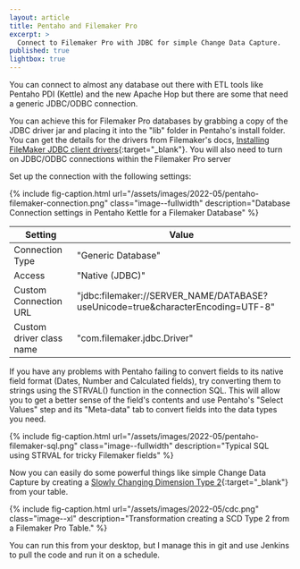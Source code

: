 ```yaml
---
layout: article
title: Pentaho and Filemaker Pro
excerpt: >
  Connect to Filemaker Pro with JDBC for simple Change Data Capture.
published: true
lightbox: true
---
```

You can connect to almost any database out there with ETL tools like Pentaho PDI (Kettle) and the new Apache Hop
but there are some that need a generic JDBC/ODBC connection.

You can achieve this for Filemaker Pro databases by grabbing a copy of the JDBC driver jar and placing it into the "lib"
folder in Pentaho's install folder. You can get the details for the drivers from Filemaker's docs, [Installing FileMaker JDBC client drivers](https://support.claris.com/s/article/Installing-FileMaker-JDBC-client-drivers-1503693055862?language=en_US){:target="_blank"}. You will also need to turn on JDBC/ODBC connections within the Filemaker Pro server

Set up the connection with the following settings:

<div class="center">
  {% include fig-caption.html url="/assets/images/2022-05/pentaho-filemaker-connection.png" class="image--fullwidth" description="Database Connection settings in Pentaho Kettle for a Filemaker Database" %}
</div>

| Setting                                              | Value                                                                           |
|------------------------------------------------------|---------------------------------------------------------------------------------|
| Connection Type                                      | "Generic Database"                                                              |
| Access                                               | "Native (JDBC)"                                                                 |
| Custom Connection URL                                | "jdbc:filemaker://SERVER_NAME/DATABASE?useUnicode=true&characterEncoding=UTF-8" |
| Custom driver class name | "com.filemaker.jdbc.Driver"                                                     |

If you have any problems with Pentaho failing to convert fields to its native field format (Dates, Number and
Calculated fields), try converting them to strings using the STRVAL() function in the connection SQL. This will allow you
to get a better sense of the field's contents and use Pentaho's "Select Values" step and its "Meta-data" tab to convert
fields into the data types you need.

<div class="center">
  {% include fig-caption.html url="/assets/images/2022-05/pentaho-filemaker-sql.png" class="image--fullwidth" description="Typical SQL using STRVAL for tricky Filemaker fields" %}
</div>

Now you can easily do some powerful things like simple Change Data Capture by creating a [Slowly Changing Dimension Type 2](https://www.kimballgroup.com/2008/09/slowly-changing-dimensions-part-2/){:target="_blank"} from your table.

<div class="center">
  {% include fig-caption.html url="/assets/images/2022-05/cdc.png" class="image--xl" description="Transformation creating a SCD Type 2 from a Filemaker Pro Table." %}
</div>

You can run this from your desktop, but I manage this in git and use Jenkins to pull the code and run it on a schedule.
